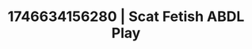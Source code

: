 ---
categories:
- Erotic adventure
- Bedroom eyes
- AI-generated
- Subtle kink
- Erotic dream roleplay
- Erotic duality
- ASMR
- Cosplay
image: /assets/images/1746634156280.jpg
layout: post
seo:
  description: Featured content with sensual ABDL Play, Scat Fetish. HD images available.
  keywords: ABDL Play, Scat Fetish
  og_image: /assets/images/1746634156280.jpg
  schema_type: VisualArtwork
tags:
- ABDL Play
- Scat Fetish
- '#1746634156280'
title: 1746634156280 | Scat Fetish ABDL Play
---